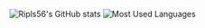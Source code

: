 ![Ripls56's GitHub stats](https://github-readme-stats.vercel.app/api?username=ripls56&show_icons=true&theme=radical) ![Most Used Languages](https://github-readme-stats.vercel.app/api/top-langs/?username=ripls56&layout=compact)
